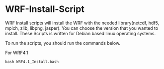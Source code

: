 # WRF-Install-Script


WRF Install scripts will install the WRF with the needed library(netcdf, hdf5, mpich, zlib, libpng, jasper). You can choose the version that you wanted to install. These Scripts is written for Debian based linux operating systems.

To run the scripts, you should run the commands below.

For WRF4.1

```
bash WRF4.1_Install.bash
```

